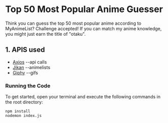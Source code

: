 # Top 50 Most Popular Anime Guesser

Think you can guess the top 50 most popular anime according to MyAnimeList? Challenge accepted! If you can match my anime knowledge, you might just earn the title of "otaku".

## 1. APIS used

- [Axios](https://axios-http.com/docs/post_example) --api calls
- [Jikan](https://docs.api.jikan.moe) --animelists
- [Giphy](https://developers.giphy.com/docs/api/#quick-start-guide) --gifs

### Running the Code

To get started, open your terminal and execute the following commands in the root directory:

```
npm install
nodemon index.js
```
